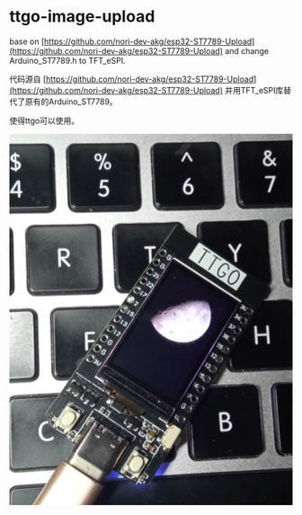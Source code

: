# ttgo-image-upload

base on [https://github.com/nori-dev-akg/esp32-ST7789-Upload](https://github.com/nori-dev-akg/esp32-ST7789-Upload) and change Arduino_ST7789.h to TFT_eSPI.

代码源自 [https://github.com/nori-dev-akg/esp32-ST7789-Upload](https://github.com/nori-dev-akg/esp32-ST7789-Upload) 并用TFT_eSPI库替代了原有的Arduino_ST7789。

使得ttgo可以使用。

![](demo.jpg)
